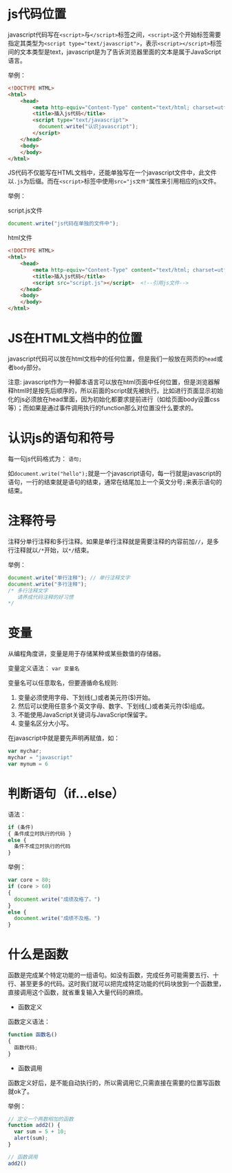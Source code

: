 # js代码位置

javascript代码写在`<script>`与`</script>`标签之间，`<script>`这个开始标签需要指定其类型为`<script type="text/javascript">`，表示`<script></script>`标签间的文本类型是text，javascript是为了告诉浏览器里面的文本是属于JavaScript语言。

举例：

```html
<!DOCTYPE HTML>
<html>
    <head>
        <meta http-equiv="Content-Type" content="text/html; charset=utf-8">
        <title>插入js代码</title>
        <script type="text/javascript">
          document.write("认识javascript");
        </script>
    </head>
    <body>
    </body>
</html>
```

JS代码不仅能写在HTML文档中，还能单独写在一个javascript文件中，此文件以`.js`为后缀。而在`<script>`标签中使用`src="js文件"`属性来引用相应的js文件。

举例：

script.js文件

```js
document.write("js代码在单独的文件中");
```

html文件

```html
<!DOCTYPE HTML>
<html>
    <head>
        <meta http-equiv="Content-Type" content="text/html; charset=utf-8">
        <title>插入js代码</title>
        <script src="script.js"></script>  <!--引用js文件-->
    </head>
    <body>
    </body>
</html>
```

# JS在HTML文档中的位置

javascript代码可以放在html文档中的任何位置，但是我们一般放在网页的`head`或者`body`部分。

注意: javascript作为一种脚本语言可以放在html页面中任何位置，但是浏览器解释html时是按先后顺序的，所以前面的script就先被执行。比如进行页面显示初始化的js必须放在head里面，因为初始化都要求提前进行（如给页面body设置css等）；而如果是通过事件调用执行的function那么对位置没什么要求的。

# 认识js的语句和符号

每一句js代码格式为： `语句;`

如`document.write("hello");`就是一个javascript语句，每一行就是javascript的语句，一行的结束就是语句的结束，通常在结尾加上一个英文分号`;`来表示语句的结束。

# 注释符号

注释分单行注释和多行注释。如果是单行注释就是需要注释的内容前加`//`，是多行注释就以`/*`开始，以`*/`结束。

举例：

```js
document.write("单行注释"); // 单行注释文字
document.write("多行注释");
/* 多行注释文字
   请养成代码注释的好习惯
*/
```
# 变量

从编程角度讲，变量是用于存储某种或某些数值的存储器。

变量定义语法： `var 变量名`

变量名可以任意取名，但要遵循命名规则:

1. 变量必须使用字母、下划线(_)或者美元符($)开始。
2. 然后可以使用任意多个英文字母、数字、下划线(_)或者美元符($)组成。
3. 不能使用JavaScript关键词与JavaScript保留字。
4. 变量名区分大小写。

在javascript中就是要先声明再赋值，如：

```js
var mychar;
mychar = "javascript"
var mynum = 6
```

# 判断语句（if...else）

语法：

```js
if (条件)
{ 条件成立时执行的代码 }
else {
  条件不成立时执行的代码
}
```

举例：

```js
var core = 80;
if (core > 60)
{
  document.write("成绩及格了。")
}
else {
  document.write("成绩不及格。")
}
```

# 什么是函数

函数是完成某个特定功能的一组语句。如没有函数，完成任务可能需要五行、十行、甚至更多的代码。这时我们就可以把完成特定功能的代码块放到一个函数里，直接调用这个函数，就省重复输入大量代码的麻烦。

- 函数定义

函数定义语法：

```js
function 函数名()
{
  函数代码;
}
```

- 函数调用

函数定义好后，是不能自动执行的，所以需调用它,只需直接在需要的位置写函数就ok了。

举例：

```js
// 定义一个两数相加的函数
function add2() {
  var sum = 5 + 10;
  alert(sum);
}

// 函数调用
add2()
```
